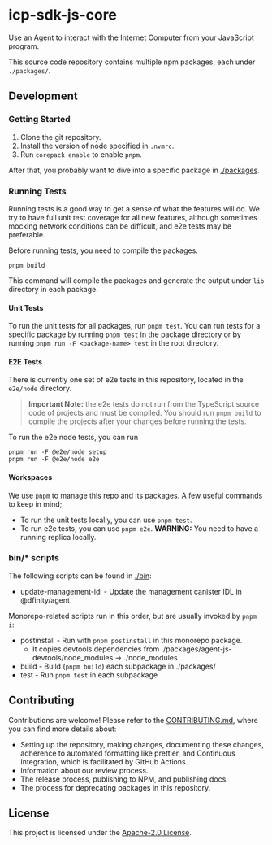 # icp-sdk-js-core

Use an Agent to interact with the Internet Computer from your JavaScript program.

This source code repository contains multiple npm packages, each under `./packages/`.

## Development

### Getting Started

1. Clone the git repository.
2. Install the version of node specified in `.nvmrc`.
3. Run `corepack enable` to enable `pnpm`.

After that, you probably want to dive into a specific package in [./packages](./packages).

### Running Tests

Running tests is a good way to get a sense of what the features will do. We try to have full unit test coverage for all new features, although sometimes mocking network conditions can be difficult, and e2e tests may be preferable.

Before running tests, you need to compile the packages.

```shell
pnpm build
```

This command will compile the packages and generate the output under `lib` directory in each package.

#### Unit Tests

To run the unit tests for all packages, run `pnpm test`. You can run tests for a specific package by running `pnpm test` in the package directory or by running `pnpm run -F <package-name> test` in the root directory.

#### E2E Tests

There is currently one set of e2e tests in this repository, located in the `e2e/node` directory.

> **Important Note:** the e2e tests do not run from the TypeScript source code of projects and must be compiled. You should run `pnpm build` to compile the projects after your changes before running the tests.

To run the e2e node tests, you can run

```shell
pnpm run -F @e2e/node setup
pnpm run -F @e2e/node e2e
```

#### Workspaces

We use `pnpm` to manage this repo and its packages. A few useful
commands to keep in mind;

- To run the unit tests locally, you can use `pnpm test`.
- To run e2e tests, you can use `pnpm e2e`. **WARNING:** You need to have a running
  replica locally.

### bin/\* scripts

The following scripts can be found in [./bin](./bin):

- update-management-idl - Update the management canister IDL in @dfinity/agent

Monorepo-related scripts run in this order, but are usually invoked by `pnpm i`:

- postinstall - Run with `pnpm postinstall` in this monorepo package.
  - It copies devtools dependencies from ./packages/agent-js-devtools/node_modules -> ./node_modules
- build - Build (`pnpm build`) each subpackage in ./packages/
- test - Run `pnpm test` in each subpackage

## Contributing

Contributions are welcome! Please refer to the [CONTRIBUTING.md](.github/CONTRIBUTING.md), where you can find more details about:

- Setting up the repository, making changes, documenting these changes, adherence to automated formatting like prettier, and Continuous Integration, which is facilitated by GitHub Actions.
- Information about our review process.
- The release process, publishing to NPM, and publishing docs.
- The process for deprecating packages in this repository.

## License

This project is licensed under the [Apache-2.0 License](LICENSE).
